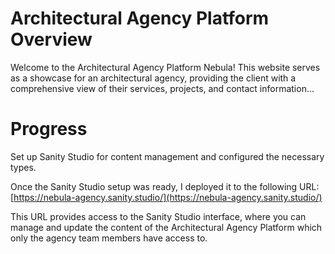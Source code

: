 # Architectural Agency Platform Overview

Welcome to the Architectural Agency Platform Nebula! This website serves as a showcase for an architectural agency, providing the client with a comprehensive view of their services, projects, and contact information...

# Progress

Set up Sanity Studio for content management and configured the necessary types.

Once the Sanity Studio setup was ready, I deployed it to the following URL:
[https://nebula-agency.sanity.studio/](https://nebula-agency.sanity.studio/)

This URL provides access to the Sanity Studio interface, where you can manage and update the content of the Architectural Agency Platform which only the agency team members have access to.
